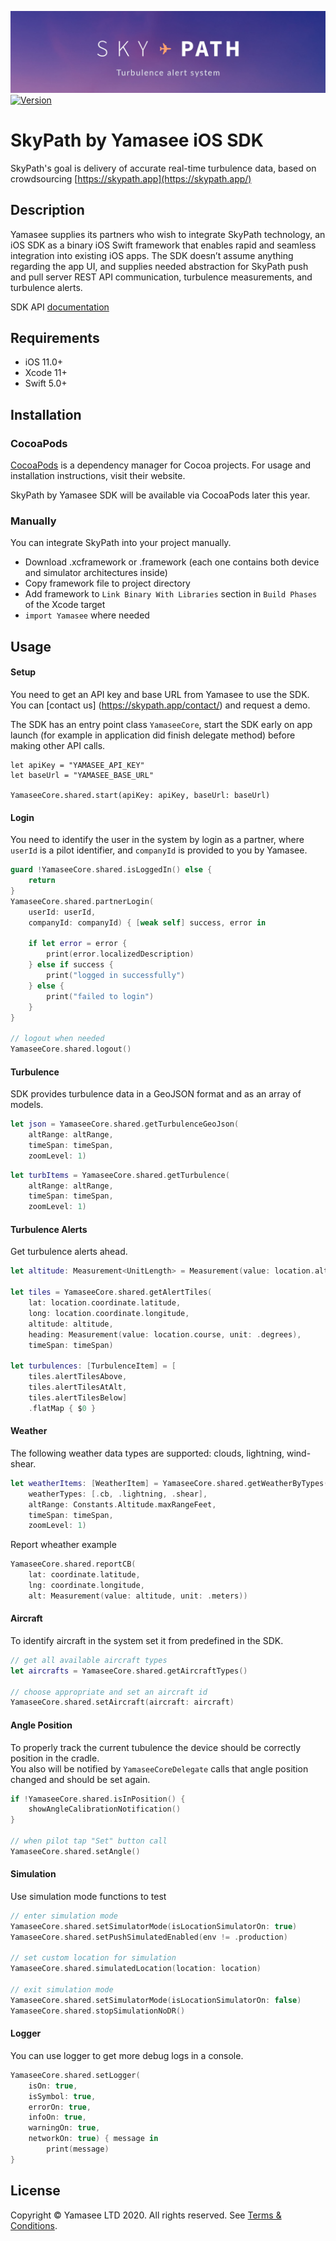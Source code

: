 ![SkyPath: Turbulence alert system](./docs-logo.jpg)
[![Version](https://img.shields.io/github/v/release/Yamasee/skypath-ios-sdk)]()
  
# SkyPath by Yamasee iOS SDK

SkyPath's goal is delivery of accurate real-time turbulence data, based on crowdsourcing [https://skypath.app](https://skypath.app/)

## Description

Yamasee supplies its partners who wish to integrate SkyPath technology, an iOS SDK as a binary iOS Swift framework that enables rapid and seamless integration into existing iOS apps. The SDK doesn’t assume anything regarding the app UI, and supplies needed abstraction for SkyPath push and pull server REST API communication, turbulence measurements, and turbulence alerts.

SDK API [documentation](https://yamasee.github.io/SkyPath-Framework)

## Requirements

- iOS 11.0+
- Xcode 11+
- Swift 5.0+

## Installation

### CocoaPods

[CocoaPods](https://cocoapods.org) is a dependency manager for Cocoa projects. For usage and installation instructions, visit their website. 

SkyPath by Yamasee SDK will be available via CocoaPods later this year.


### Manually

You can integrate SkyPath into your project manually. 

- Download .xcframework or .framework (each one contains both device and simulator architectures inside)
- Copy framework file to project directory
- Add framework to `Link Binary With Libraries` section in `Build Phases` of the Xcode target
- `import Yamasee` where needed

## Usage

#### Setup

You need to get an API key and base URL from Yamasee to use the SDK. You can [contact us] (https://skypath.app/contact/) and request a demo. <br>

The SDK has an entry point class `YamaseeCore`, start the SDK early on app launch (for example in application did finish delegate method) before making other API calls.

```
let apiKey = "YAMASEE_API_KEY"
let baseUrl = "YAMASEE_BASE_URL"

YamaseeCore.shared.start(apiKey: apiKey, baseUrl: baseUrl)
```

#### Login

You need to identify the user in the system by login as a partner, where `userId` is a pilot identifier, and `companyId` is provided to you by Yamasee.

```swift
guard !YamaseeCore.shared.isLoggedIn() else {
	return
}
YamaseeCore.shared.partnerLogin(
	userId: userId, 
	companyId: companyId) { [weak self] success, error in
            
	if let error = error {
		print(error.localizedDescription)
	} else if success {
		print("logged in successfully")
	} else {
		print("failed to login")
	}
}

// logout when needed
YamaseeCore.shared.logout()
```

#### Turbulence

SDK provides turbulence data in a GeoJSON format and as an array of models.

```swift
let json = YamaseeCore.shared.getTurbulenceGeoJson(
	altRange: altRange,
	timeSpan: timeSpan,
	zoomLevel: 1)
```
```swift
let turbItems = YamaseeCore.shared.getTurbulence(
	altRange: altRange,
	timeSpan: timeSpan,
	zoomLevel: 1)                     
```

#### Turbulence Alerts

Get turbulence alerts ahead.

```swift
let altitude: Measurement<UnitLength> = Measurement(value: location.altitude, unit: .meters)
        
let tiles = YamaseeCore.shared.getAlertTiles(
	lat: location.coordinate.latitude,
	long: location.coordinate.longitude,
	altitude: altitude,
	heading: Measurement(value: location.course, unit: .degrees),
	timeSpan: timeSpan)

let turbulences: [TurbulenceItem] = [
	tiles.alertTilesAbove, 
	tiles.alertTilesAtAlt, 
	tiles.alertTilesBelow]
	.flatMap { $0 }
```

#### Weather 

The following weather data types are supported: clouds, lightning, wind-shear.

```swift
let weatherItems: [WeatherItem] = YamaseeCore.shared.getWeatherByTypes(
	weatherTypes: [.cb, .lightning, .shear],
	altRange: Constants.Altitude.maxRangeFeet,
	timeSpan: timeSpan,
	zoomLevel: 1)
```

Report wheather example

```swift
YamaseeCore.shared.reportCB(
	lat: coordinate.latitude,
	lng: coordinate.longitude,
	alt: Measurement(value: altitude, unit: .meters))
```

#### Aircraft

To identify aircraft in the system set it from predefined in the SDK.

```swift
// get all available aircraft types
let aircrafts = YamaseeCore.shared.getAircraftTypes()

// choose appropriate and set an aircraft id
YamaseeCore.shared.setAircraft(aircraft: aircraft)
```

#### Angle Position

To properly track the current tubulence the device should be correctly position in the cradle.<br>
You also will be notified by `YamaseeCoreDelegate` calls that angle position changed and should be set again.

```swift
if !YamaseeCore.shared.isInPosition() {
	showAngleCalibrationNotification()
}

// when pilot tap "Set" button call
YamaseeCore.shared.setAngle()
```
        
#### Simulation

Use simulation mode functions to test

```swift
// enter simulation mode
YamaseeCore.shared.setSimulatorMode(isLocationSimulatorOn: true)
YamaseeCore.shared.setPushSimulatedEnabled(env != .production)

// set custom location for simulation
YamaseeCore.shared.simulatedLocation(location: location)

// exit simulation mode
YamaseeCore.shared.setSimulatorMode(isLocationSimulatorOn: false)
YamaseeCore.shared.stopSimulationNoDR()
```

#### Logger

You can use logger to get more debug logs in a console.

```swift
YamaseeCore.shared.setLogger(
	isOn: true, 
	isSymbol: true, 
	errorOn: true, 
	infoOn: true, 
	warningOn: true, 
	networkOn: true) { message in
		print(message)
}
```


## License

Copyright © Yamasee LTD 2020. All rights reserved. 
See [Terms & Conditions](https://skypath.app/terms/).
